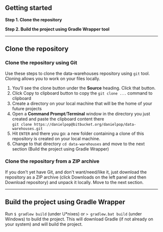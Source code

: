 ## Getting started

**Step 1. Clone the repository**

**Step 2. Build the project using Gradle Wrapper tool**

---

## Clone the repository

### Clone the repository using Git
Use these steps to clone the data-warehouses repository using `git` tool. Cloning allows you to work on your files locally.

1. You’ll see the clone button under the **Source** heading. Click that button.
2. Click Copy to clipboard button to copy the `git clone ...` command to clipboard
3. Create a directory on your local machine that will be the home of your future projects
4. Open a **Command Prompt**/**Terminal** window in the directory you just created and paste the clipboard content there<br>
`git clone https://danielpop@bitbucket.org/danielpop/data-warehouses.git`
5. Hit `ENTER` and there you go: a new folder containing a clone of this repository is created on your local machine. 
6. Change to that directory `cd data-warehouses` and move to the next section (Build the project using Gradle Wrapper)

### Clone the repository from a ZIP archive
If you don't yet have Git, and don't want/need/like it, just download the repository as a ZIP archive 
(click Downloads on the left panel and then Download repository) and unpack it locally. Move to the next section.

---

## Build the project using Gradle Wrapper

Run `$ gradlew build` (under U*nixes) or `> gradlew.bat build` (under Windows) to build the project. This will
 download Gradle (if not already on your system) and will build the project. 

